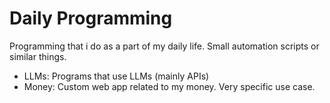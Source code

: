 # Daily Programming
Programming that i do as a part of my daily life. Small automation scripts or similar things.

- LLMs: Programs that use LLMs (mainly APIs)
- Money: Custom web app related to my money. Very specific use case.
